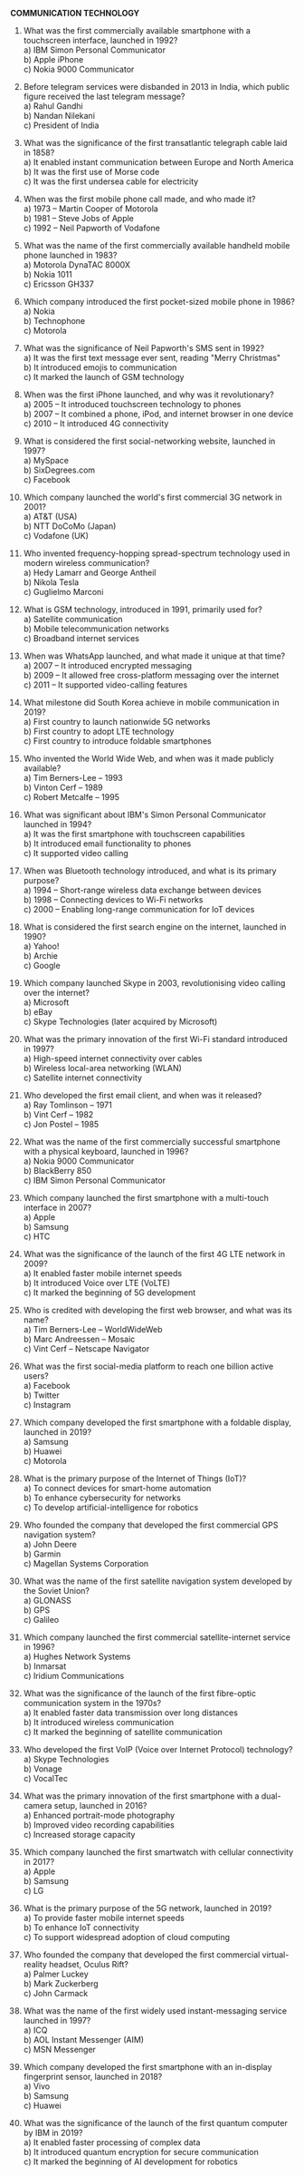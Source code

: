 **COMMUNICATION TECHNOLOGY**

1. What was the first commercially available smartphone with a touchscreen interface, launched in 1992?  
   a) IBM Simon Personal Communicator  
   b) Apple iPhone  
   c) Nokia 9000 Communicator

2. Before telegram services were disbanded in 2013 in India, which public figure received the last telegram message?  
   a) Rahul Gandhi  
   b) Nandan Nilekani  
   c) President of India

3. What was the significance of the first transatlantic telegraph cable laid in 1858?  
   a) It enabled instant communication between Europe and North America  
   b) It was the first use of Morse code  
   c) It was the first undersea cable for electricity

4. When was the first mobile phone call made, and who made it?  
   a) 1973 – Martin Cooper of Motorola  
   b) 1981 – Steve Jobs of Apple  
   c) 1992 – Neil Papworth of Vodafone

5. What was the name of the first commercially available handheld mobile phone launched in 1983?  
   a) Motorola DynaTAC 8000X  
   b) Nokia 1011  
   c) Ericsson GH337

6. Which company introduced the first pocket-sized mobile phone in 1986?  
   a) Nokia  
   b) Technophone  
   c) Motorola

7. What was the significance of Neil Papworth's SMS sent in 1992?  
   a) It was the first text message ever sent, reading "Merry Christmas"  
   b) It introduced emojis to communication  
   c) It marked the launch of GSM technology

8. When was the first iPhone launched, and why was it revolutionary?  
   a) 2005 – It introduced touchscreen technology to phones  
   b) 2007 – It combined a phone, iPod, and internet browser in one device  
   c) 2010 – It introduced 4G connectivity

9. What is considered the first social-networking website, launched in 1997?  
   a) MySpace  
   b) SixDegrees.com  
   c) Facebook

10. Which company launched the world's first commercial 3G network in 2001?  
    a) AT&T (USA)  
    b) NTT DoCoMo (Japan)  
    c) Vodafone (UK)

11. Who invented frequency-hopping spread-spectrum technology used in modern wireless communication?  
    a) Hedy Lamarr and George Antheil  
    b) Nikola Tesla  
    c) Guglielmo Marconi

12. What is GSM technology, introduced in 1991, primarily used for?  
    a) Satellite communication  
    b) Mobile telecommunication networks  
    c) Broadband internet services

13. When was WhatsApp launched, and what made it unique at that time?  
    a) 2007 – It introduced encrypted messaging  
    b) 2009 – It allowed free cross-platform messaging over the internet  
    c) 2011 – It supported video-calling features

14. What milestone did South Korea achieve in mobile communication in 2019?  
    a) First country to launch nationwide 5G networks  
    b) First country to adopt LTE technology  
    c) First country to introduce foldable smartphones

15. Who invented the World Wide Web, and when was it made publicly available?  
    a) Tim Berners-Lee – 1993  
    b) Vinton Cerf – 1989  
    c) Robert Metcalfe – 1995

16. What was significant about IBM's Simon Personal Communicator launched in 1994?  
    a) It was the first smartphone with touchscreen capabilities  
    b) It introduced email functionality to phones  
    c) It supported video calling

17. When was Bluetooth technology introduced, and what is its primary purpose?  
    a) 1994 – Short-range wireless data exchange between devices  
    b) 1998 – Connecting devices to Wi-Fi networks  
    c) 2000 – Enabling long-range communication for IoT devices

18. What is considered the first search engine on the internet, launched in 1990?  
    a) Yahoo!  
    b) Archie  
    c) Google

19. Which company launched Skype in 2003, revolutionising video calling over the internet?  
    a) Microsoft  
    b) eBay  
    c) Skype Technologies (later acquired by Microsoft)

20. What was the primary innovation of the first Wi-Fi standard introduced in 1997?  
    a) High-speed internet connectivity over cables  
    b) Wireless local-area networking (WLAN)  
    c) Satellite internet connectivity

21. Who developed the first email client, and when was it released?  
    a) Ray Tomlinson – 1971  
    b) Vint Cerf – 1982  
    c) Jon Postel – 1985

22. What was the name of the first commercially successful smartphone with a physical keyboard, launched in 1996?  
    a) Nokia 9000 Communicator  
    b) BlackBerry 850  
    c) IBM Simon Personal Communicator

23. Which company launched the first smartphone with a multi-touch interface in 2007?  
    a) Apple  
    b) Samsung  
    c) HTC

24. What was the significance of the launch of the first 4G LTE network in 2009?  
    a) It enabled faster mobile internet speeds  
    b) It introduced Voice over LTE (VoLTE)  
    c) It marked the beginning of 5G development

25. Who is credited with developing the first web browser, and what was its name?  
    a) Tim Berners-Lee – WorldWideWeb  
    b) Marc Andreessen – Mosaic  
    c) Vint Cerf – Netscape Navigator

26. What was the first social-media platform to reach one billion active users?  
    a) Facebook  
    b) Twitter  
    c) Instagram

27. Which company developed the first smartphone with a foldable display, launched in 2019?  
    a) Samsung  
    b) Huawei  
    c) Motorola

28. What is the primary purpose of the Internet of Things (IoT)?  
    a) To connect devices for smart-home automation  
    b) To enhance cybersecurity for networks  
    c) To develop artificial-intelligence for robotics

29. Who founded the company that developed the first commercial GPS navigation system?  
    a) John Deere  
    b) Garmin  
    c) Magellan Systems Corporation

30. What was the name of the first satellite navigation system developed by the Soviet Union?  
    a) GLONASS  
    b) GPS  
    c) Galileo

31. Which company launched the first commercial satellite-internet service in 1996?  
    a) Hughes Network Systems  
    b) Inmarsat  
    c) Iridium Communications

32. What was the significance of the launch of the first fibre-optic communication system in the 1970s?  
    a) It enabled faster data transmission over long distances  
    b) It introduced wireless communication  
    c) It marked the beginning of satellite communication

33. Who developed the first VoIP (Voice over Internet Protocol) technology?  
    a) Skype Technologies  
    b) Vonage  
    c) VocalTec

34. What was the primary innovation of the first smartphone with a dual-camera setup, launched in 2016?  
    a) Enhanced portrait-mode photography  
    b) Improved video recording capabilities  
    c) Increased storage capacity

35. Which company launched the first smartwatch with cellular connectivity in 2017?  
    a) Apple  
    b) Samsung  
    c) LG

36. What is the primary purpose of the 5G network, launched in 2019?  
    a) To provide faster mobile internet speeds  
    b) To enhance IoT connectivity  
    c) To support widespread adoption of cloud computing

37. Who founded the company that developed the first commercial virtual-reality headset, Oculus Rift?  
    a) Palmer Luckey  
    b) Mark Zuckerberg  
    c) John Carmack

38. What was the name of the first widely used instant-messaging service launched in 1997?  
    a) ICQ  
    b) AOL Instant Messenger (AIM)  
    c) MSN Messenger

39. Which company developed the first smartphone with an in-display fingerprint sensor, launched in 2018?  
    a) Vivo  
    b) Samsung  
    c) Huawei

40. What was the significance of the launch of the first quantum computer by IBM in 2019?  
    a) It enabled faster processing of complex data  
    b) It introduced quantum encryption for secure communication  
    c) It marked the beginning of AI development for robotics 